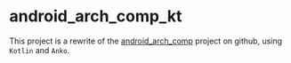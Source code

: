 # android_arch_comp_kt

This project is a rewrite of the [android_arch_comp](https://github.com/nazmulidris/android_arch_comp)
project on github, using `Kotlin` and `Anko`.